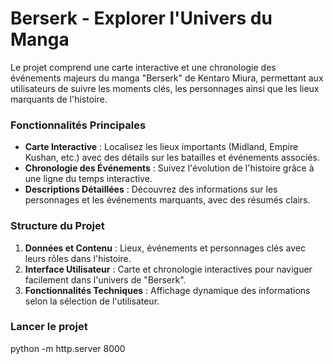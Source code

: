 # Berserk - Explorer l'Univers du Manga

Le projet comprend une carte interactive et une chronologie des événements majeurs du manga "Berserk" de Kentaro Miura, permettant aux utilisateurs de suivre les moments clés, les personnages ainsi que les lieux marquants de l'histoire.

### Fonctionnalités Principales

- **Carte Interactive** : Localisez les lieux importants (Midland, Empire Kushan, etc.) avec des détails sur les batailles et événements associés.
- **Chronologie des Événements** : Suivez l'évolution de l'histoire grâce à une ligne du temps interactive.
- **Descriptions Détaillées** : Découvrez des informations sur les personnages et les événements marquants, avec des résumés clairs.

### Structure du Projet

1. **Données et Contenu** : Lieux, événements et personnages clés avec leurs rôles dans l'histoire.
2. **Interface Utilisateur** : Carte et chronologie interactives pour naviguer facilement dans l'univers de "Berserk".
3. **Fonctionnalités Techniques** : Affichage dynamique des informations selon la sélection de l'utilisateur.

### Lancer le projet

python -m http.server 8000
